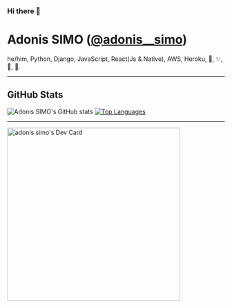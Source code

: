 ### Hi there 👋

<!--
**simo97/simo97** is a ✨ _special_ ✨ repository because its `README.md` (this file) appears on your GitHub profile.

Here are some ideas to get you started:

- 🔭 I’m currently working on ...
- 🌱 I’m currently learning ...
- 👯 I’m looking to collaborate on ...
- 🤔 I’m looking for help with ...
- 💬 Ask me about ...
- 📫 How to reach me: ...
- 😄 Pronouns: ...
- ⚡ Fun fact: ...
-->
# Adonis SIMO (<a href="https://twitter.com/adonis__simo">@adonis__simo</a>)
he/him, Python, Django, JavaScript, React(Js & Native), AWS, Heroku, 🏀, ✨, 💪, 🏃.

<hr>

## GitHub Stats

![Adonis SIMO's GitHub stats](https://github-readme-stats.vercel.app/api?username=simo97&show_icons=&private_count=true)
[![Top Languages](https://github-readme-stats.vercel.app/api/top-langs/?username=simo97&layout=compact)]()

<hr>


<a href="https://app.daily.dev/adonis__simo"><img src="https://api.daily.dev/devcards/23a424fae42e4365ba481f13f4db1f81.png?r=z5h" width="400" alt="adonis simo's Dev Card"/></a>
